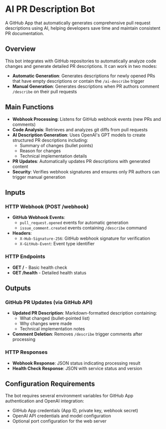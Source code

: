 # AI PR Description Bot

A GitHub App that automatically generates comprehensive pull request descriptions using AI, helping developers save time and maintain consistent PR documentation.

## Overview

This bot integrates with GitHub repositories to automatically analyze code changes and generate detailed PR descriptions. It can work in two modes:
- **Automatic Generation**: Generates descriptions for newly opened PRs that have empty descriptions or contain the `/ai-describe` trigger
- **Manual Generation**: Generates descriptions when PR authors comment `/describe` on their pull requests

## Main Functions

- **Webhook Processing**: Listens for GitHub webhook events (new PRs and comments)
- **Code Analysis**: Retrieves and analyzes git diffs from pull requests
- **AI Description Generation**: Uses OpenAI's GPT models to create structured PR descriptions including:
  - Summary of changes (bullet points)
  - Reason for changes
  - Technical implementation details
- **PR Updates**: Automatically updates PR descriptions with generated content
- **Security**: Verifies webhook signatures and ensures only PR authors can trigger manual generation

## Inputs

### HTTP Webhook (POST /webhook)
- **GitHub Webhook Events**:
  - `pull_request.opened` events for automatic generation
  - `issue_comment.created` events containing `/describe` command
- **Headers**:
  - `X-Hub-Signature-256`: GitHub webhook signature for verification
  - `X-GitHub-Event`: Event type identifier

### HTTP Endpoints
- **GET /** - Basic health check
- **GET /health** - Detailed health status

## Outputs

### GitHub PR Updates (via GitHub API)
- **Updated PR Description**: Markdown-formatted description containing:
  - What changed (bullet-pointed list)
  - Why changes were made
  - Technical implementation notes
- **Comment Deletion**: Removes `/describe` trigger comments after processing

### HTTP Responses
- **Webhook Response**: JSON status indicating processing result
- **Health Check Response**: JSON with service status and version

## Configuration Requirements

The bot requires several environment variables for GitHub App authentication and OpenAI integration:
- GitHub App credentials (App ID, private key, webhook secret)
- OpenAI API credentials and model configuration
- Optional port configuration for the web server